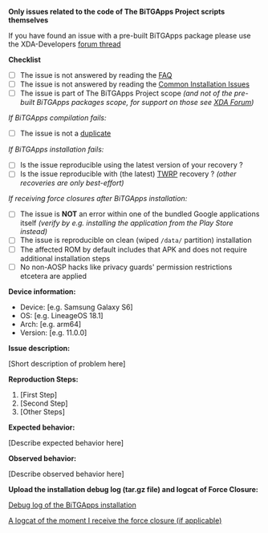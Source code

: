 **Only issues related to the code of The BiTGApps Project scripts themselves**

If you have found an issue with a pre-built BiTGApps package please use the XDA-Developers [forum thread](https://forum.xda-developers.com/t/custom-gapps-bitgapps-for-android.4012165)

**Checklist**

- [ ] The issue is not answered by reading the [FAQ](https://github.com/BiTGApps/BiTGApps/wiki/Frequently-Asked-Questions-(FAQ))
- [ ] The issue is not answered by reading the [Common Installation Issues](https://github.com/BiTGApps/BiTGApps/wiki/Common-Installation-Issues)
- [ ] The issue is part of The BiTGApps Project scope *(and not of the pre-built BiTGApps packages scope, for support on those see [XDA Forum](https://forum.xda-developers.com/t/custom-gapps-bitgapps-for-android.4012165))*

*If BiTGApps compilation fails:*
- [ ] The issue is not a [duplicate](https://github.com/BiTGApps/BiTGApps/issues?q=is%3Aopen+is%3Aissue)

*If BiTGApps installation fails:*
- [ ] Is the issue reproducible using the latest version of your recovery ?
- [ ] Is the issue reproducible with (the latest) [TWRP](https://twrp.me) recovery ? *(other recoveries are only best-effort)*

*If receiving force closures after BiTGApps installation:*
- [ ] The issue is **NOT** an error within one of the bundled Google applications itself *(verify by e.g. installing the application from the Play Store instead)*
- [ ] The issue is reproducible on clean (wiped ``/data/`` partition) installation
- [ ] The affected ROM by default includes that APK and does not require additional installation steps
- [ ] No non-AOSP hacks like privacy guards' permission restrictions etcetera are applied

**Device information:**
- Device: [e.g. Samsung Galaxy S6]
- OS: [e.g. LineageOS 18.1]
- Arch: [e.g. arm64]
- Version: [e.g. 11.0.0]

**Issue description:**

[Short description of problem here]

**Reproduction Steps:**

1. [First Step]
2. [Second Step]
3. [Other Steps]

**Expected behavior:**

[Describe expected behavior here]

**Observed behavior:**

[Describe observed behavior here]

**Upload the installation debug log (tar.gz file) and logcat of Force Closure:**

[Debug log of the BiTGApps installation](url)

[A logcat of the moment I receive the force closure (if applicable)](url)
